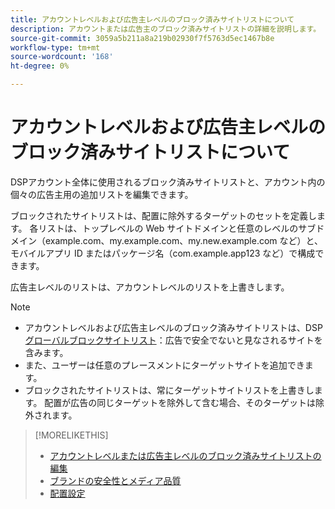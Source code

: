 ```yaml
---
title: アカウントレベルおよび広告主レベルのブロック済みサイトリストについて
description: アカウントまたは広告主のブロック済みサイトリストの詳細を説明します。
source-git-commit: 3059a5b211a8a219b02930f7f5763d5ec1467b8e
workflow-type: tm+mt
source-wordcount: '168'
ht-degree: 0%

---
```


# アカウントレベルおよび広告主レベルのブロック済みサイトリストについて

DSPアカウント全体に使用されるブロック済みサイトリストと、アカウント内の個々の広告主用の追加リストを編集できます。

ブロックされたサイトリストは、配置に除外するターゲットのセットを定義します。 各リストは、トップレベルの Web サイトドメインと任意のレベルのサブドメイン（example.com、my.example.com、my.new.example.com など）と、モバイルアプリ ID またはパッケージ名（com.example.app123 など）で構成できます。

広告主レベルのリストは、アカウントレベルのリストを上書きします。

>[!NOTE]
>
>* アカウントレベルおよび広告主レベルのブロック済みサイトリストは、DSP [グローバルブロックサイトリスト](/help/dsp/introduction/features/brand-safety-media-quality.md#global-blocked-sites)：広告で安全でないと見なされるサイトを含みます。
>* また、ユーザーは任意のプレースメントにターゲットサイトを追加できます。
>* ブロックされたサイトリストは、常にターゲットサイトリストを上書きします。 配置が広告の同じターゲットを除外して含む場合、そのターゲットは除外されます。


>[!MORELIKETHIS]
>
>* [アカウントレベルまたは広告主レベルのブロック済みサイトリストの編集](/help/dsp/admin/blocked-sites-list-edit.md)
>* [ブランドの安全性とメディア品質](/help/dsp/introduction/features/brand-safety-media-quality.md)
>* [配置設定](/help/dsp/campaign-management/placements/placement-settings.md)

